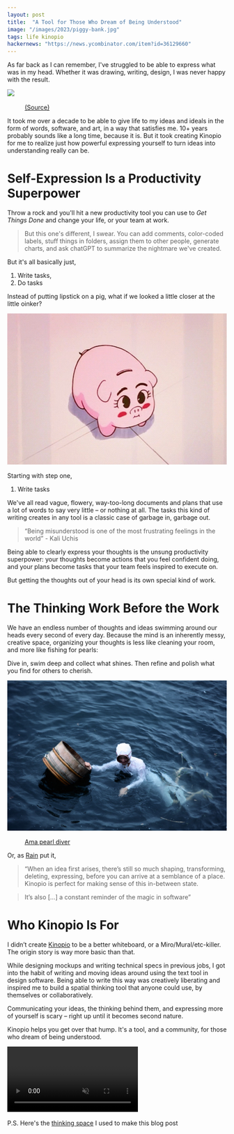 ```yaml
---
layout: post
title:  "A Tool for Those Who Dream of Being Understood"
image: "/images/2023/piggy-bank.jpg"
tags: life kinopio
hackernews: "https://news.ycombinator.com/item?id=36129660"
---
```


As far back as I can remember, I've struggled to be able to express what was in my head. Whether it was drawing, writing, design, I was never happy with the result. 

<img class="" src="https://us-east-1.linodeobjects.com/kinopio-uploads/8-LDDl-duGfgku3bhvFuQ/balcony-smoking-2x.gif"/>
<figure>
  <figcaption>
    <a href="http://fading-afternoon.by-yeo.ru/">(Source)</a>
  </figcaption>
</figure>

It took me over a decade to be able to give life to my ideas and ideals in the form of words, software, and art, in a way that satisfies me. 10+ years probably sounds like a long time, because it is. But it took creating Kinopio for me to realize just how powerful expressing yourself to turn ideas into understanding really can be. 

# Self-Expression Is a Productivity Superpower

Throw a rock and you'll hit a new productivity tool you can use to _Get Things Done_ and change your life, or your team at work. 

> But this one's different, I swear. You can add comments, color-coded labels, stuff things in folders, assign them to other people, generate charts, and ask chatGPT to summarize the nightmare we've created. 

But it's all basically just,
 
1. Write tasks,
2. Do tasks

Instead of putting lipstick on a pig, what if we looked a little closer at the little oinker?

<img class="" src="/images/2023/piggy-bank.jpg"/>

Starting with step one,

1. Write tasks

We've all read vague, flowery, way-too-long documents and plans that use a lot of words to say very little – or nothing at all. The tasks this kind of writing creates in any tool is a classic case of garbage in, garbage out. 

> “Being misunderstood is one of the most frustrating feelings in the world” - Kali Uchis

Being able to clearly express your thoughts is the unsung productivity superpower: your thoughts become actions that you feel confident doing, and your plans become tasks that your team feels inspired to execute on. 

But getting the thoughts out of your head is its own special kind of work.

# The Thinking Work Before the Work

We have an endless number of thoughts and ideas swimming around our heads every second of every day. Because the mind is an inherently messy, creative space, organizing your thoughts is less like cleaning your room, and more like fishing for pearls: 

Dive in, swim deep and collect what shines. Then refine and polish what you find for others to cherish. 

<img class="" src="/images/2023/ama.jpg"/>
<figure>
  <figcaption>
    <a href="https://en.wikipedia.org/wiki/Pearl_hunting">Ama pearl diver</a>
  </figcaption>
</figure>

Or, as [Rain](https://twitter.com/pketh/status/1631796143746105344/photo/1) put it, 

> “When an idea first arises, there’s still so much shaping, transforming, deleting, expressing, before you can arrive at a semblance of a place. Kinopio is perfect for making sense of this in-between state. 

> It’s also […] a constant reminder of the magic in software”

# Who Kinopio Is For

I didn’t create [Kinopio](https://kinopio.club) to be a better whiteboard, or a Miro/Mural/etc-killer. The origin story is way more basic than that. 

While designing mockups and writing technical specs in previous jobs, I got into the habit of writing and moving ideas around using the text tool in design software. Being able to write this way was creatively liberating and inspired me to build a spatial thinking tool that anyone could use, by themselves or collaboratively. 

Communicating your ideas, the thinking behind them, and expressing more of yourself is scary – right up until it becomes second nature. 

Kinopio helps you get over that hump. It's a tool, and a community, for those who dream of being understood.

<p>
  <video autoplay loop muted playsinline class="">
    <source src="/images/2023/anime-computing.mp4">
  </video>
</p>

P.S. Here's the [thinking space](https://kinopio.club/-blog-dream-of-kinopio-we-can-communicate-better-s6kEk0SPr77XaUNS6JFIu) I used to make this blog post
